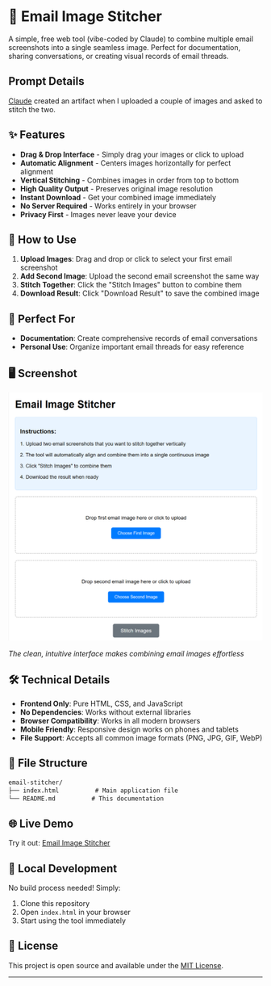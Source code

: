 # 📧 Email Image Stitcher

A simple, free web tool (vibe-coded by Claude) to combine multiple email screenshots into a single seamless image. Perfect for documentation, sharing conversations, or creating visual records of email threads.

## Prompt Details
[Claude](https://claude.ai) created an artifact when I uploaded a couple of images and asked to stitch the two. 

## ✨ Features

- **Drag & Drop Interface** - Simply drag your images or click to upload
- **Automatic Alignment** - Centers images horizontally for perfect alignment
- **Vertical Stitching** - Combines images in order from top to bottom
- **High Quality Output** - Preserves original image resolution
- **Instant Download** - Get your combined image immediately
- **No Server Required** - Works entirely in your browser
- **Privacy First** - Images never leave your device

## 🚀 How to Use

1. **Upload Images**: Drag and drop or click to select your first email screenshot
2. **Add Second Image**: Upload the second email screenshot the same way
3. **Stitch Together**: Click the "Stitch Images" button to combine them
4. **Download Result**: Click "Download Result" to save the combined image

## 🎯 Perfect For

- **Documentation**: Create comprehensive records of email conversations
- **Personal Use**: Organize important email threads for easy reference

## 🖥️ Screenshot

![Email Stitcher Interface](email-image-tool-screenshot.png)

*The clean, intuitive interface makes combining email images effortless*

## 🛠️ Technical Details

- **Frontend Only**: Pure HTML, CSS, and JavaScript
- **No Dependencies**: Works without external libraries
- **Browser Compatibility**: Works in all modern browsers
- **Mobile Friendly**: Responsive design works on phones and tablets
- **File Support**: Accepts all common image formats (PNG, JPG, GIF, WebP)

## 📁 File Structure

```
email-stitcher/
├── index.html          # Main application file
└── README.md          # This documentation
```

## 🌐 Live Demo

Try it out: [Email Image Stitcher](https://apoorv74.github.io/web-tools/stitch-images/)

## 🔧 Local Development

No build process needed! Simply:

1. Clone this repository
2. Open `index.html` in your browser
3. Start using the tool immediately

## 📄 License

This project is open source and available under the [MIT License](LICENSE).

---